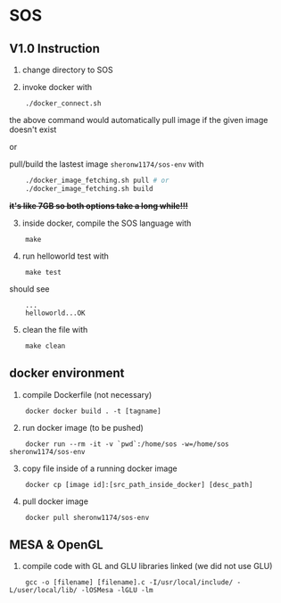 # SOS

## V1.0 Instruction

1. change directory to SOS

2. invoke docker with

```
    ./docker_connect.sh
```

the above command would automatically pull image if the given image doesn't exist

or 

pull/build the lastest image `sheronw1174/sos-env` with

```sh
    ./docker_image_fetching.sh pull # or
    ./docker_image_fetching.sh build
```

<del>**it's like 7GB so both options take a long while!!!**</del>

3. inside docker, compile the SOS language with

```
    make
```

4. run helloworld test with

```
    make test
```

should see

```
    ...
    helloworld...OK
```

5. clean the file with

```
    make clean
```

## docker environment

1. compile Dockerfile (not necessary)

```
    docker docker build . -t [tagname]
```

2. run docker image (to be pushed)

```
    docker run --rm -it -v `pwd`:/home/sos -w=/home/sos sheronw1174/sos-env
```

3. copy file inside of a running docker image

```
    docker cp [image id]:[src_path_inside_docker] [desc_path]
```

4. pull docker image

```
    docker pull sheronw1174/sos-env
```

## MESA & OpenGL

1. compile code with GL and GLU libraries linked (we did not use GLU)

```
    gcc -o [filename] [filename].c -I/usr/local/include/ -L/user/local/lib/ -lOSMesa -lGLU -lm
```
